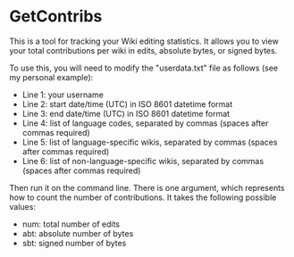 # GetContribs
This is a tool for tracking your Wiki editing statistics. It allows you to view your total contributions per wiki in edits, absolute bytes, or signed bytes.

To use this, you will need to modify the "userdata.txt" file as follows (see my personal example):
- Line 1: your username
- Line 2: start date/time (UTC) in ISO 8601 datetime format
- Line 3: end date/time (UTC) in ISO 8601 datetime format
- Line 4: list of language codes, separated by commas (spaces after commas required)
- Line 5: list of language-specific wikis, separated by commas (spaces after commas required)
- Line 6: list of non-language-specific wikis, separated by commas (spaces after commas required)

Then run it on the command line. There is one argument, which represents how to count the number of contributions. It takes the following possible values:
- num: total number of edits
- abt: absolute number of bytes
- sbt: signed number of bytes